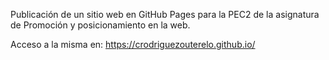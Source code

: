 Publicación de un sitio web en GitHub Pages para la PEC2 de la asignatura de Promoción y posicionamiento en la web.

Acceso a la misma en: https://crodriguezouterelo.github.io/